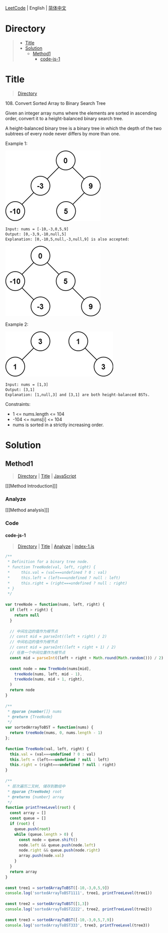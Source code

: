 [LeetCode](../README.md) | English | [简体中文](./README.CN.md)

# Directory

>- [Title](#Title)
>- [Solution](#Solution)
>    - [Method1](#Method1)
>        - [code-js-1](#code-js-1)

# Title

>[Directory](#Directory)

108.&nbsp;Convert Sorted Array to Binary Search Tree

Given an integer array nums where the elements are sorted in ascending order, convert it to a height-balanced binary search tree.

A height-balanced binary tree is a binary tree in which the depth of the two subtrees of every node never differs by more than one.

Example 1:

![tree](./image/btree1.jpeg "tree")

```
Input: nums = [-10,-3,0,5,9]
Output: [0,-3,9,-10,null,5]
Explanation: [0,-10,5,null,-3,null,9] is also accepted:
```

![tree](./image/btree2.jpeg "tree")

Example 2:

![tree](./image/btree3.jpeg "tree")

```
Input: nums = [1,3]
Output: [3,1]
Explanation: [1,null,3] and [3,1] are both height-balanced BSTs.
```

Constraints:
- 1 <= nums.length <= 104
- -104 <= nums[i] <= 104
- nums is sorted in a strictly increasing order.

# Solution

## Method1

>[Directory](#Directory) | [Title](#Title) | [JavaScript](#code-js-1)

[[[Method Introduction]]]

### Analyze

[[[Method analysis]]]

### Code

#### code-js-1

>[Directory](#Directory) | [Title](#Title) | [Analyze](#Method1) | [index-1.js](./index-1.js "index-1.js")

```JavaScript
/**
 * Definition for a binary tree node.
 * function TreeNode(val, left, right) {
 *     this.val = (val===undefined ? 0 : val)
 *     this.left = (left===undefined ? null : left)
 *     this.right = (right===undefined ? null : right)
 * }
 */

var treeNode = function(nums, left, right) {
  if (left > right) {
    return null
  }

  // 中间左边的值作为根节点
  // const mid = parseInt((left + right) / 2)
  // 中间右边的值作为根节点
  // const mid = parseInt((left + right + 1) / 2)
  // 任意一个中间位置作为根节点
  const mid = parseInt((left + right + Math.round(Math.random())) / 2)

  const node = new TreeNode(nums[mid],
    treeNode(nums, left, mid - 1),
    treeNode(nums, mid + 1, right),
  )
  return node
}

/**
 * @param {number[]} nums
 * @return {TreeNode}
 */
var sortedArrayToBST = function(nums) {
  return treeNode(nums, 0, nums.length - 1)
};

function TreeNode(val, left, right) {
  this.val = (val===undefined ? 0 : val)
  this.left = (left===undefined ? null : left)
  this.right = (right===undefined ? null : right)
}

/**
 * 层次遍历二叉树, 储存到数组中
 * @param {TreeNode} root 
 * @returns {number} array
 */
function printTreeLevel(root) {
  const array = []
  const queue = []
  if (root) {
    queue.push(root)
    while (queue.length > 0) {
      const node = queue.shift()
      node.left && queue.push(node.left)
      node.right && queue.push(node.right)
      array.push(node.val)
    }
  }
  return array
}

const tree1 = sortedArrayToBST([-10,-3,0,5,9])
console.log('sortedArrayToBST1111', tree1, printTreeLevel(tree1))

const tree2 = sortedArrayToBST([1,3])
console.log('sortedArrayToBST2222', tree2, printTreeLevel(tree2))

const tree3 = sortedArrayToBST([-10,-3,0,5,7,9])
console.log('sortedArrayToBST333', tree3, printTreeLevel(tree3))
```

